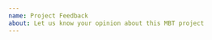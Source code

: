 ```yaml
---
name: Project Feedback
about: Let us know your opinion about this MBT project
---
```


<!-- Anything goes! The good, the bad, and the ugly. Just keep it decent since your post will be public. -->
